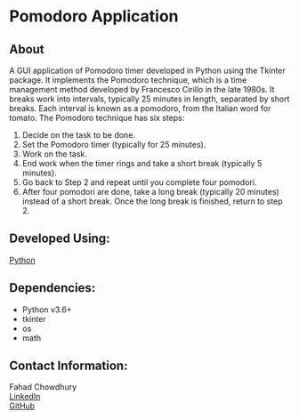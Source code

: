 # **Pomodoro Application**

## About
A GUI application of Pomodoro timer developed in Python using the Tkinter package. It implements the Pomodoro technique, which is a time management method developed by Francesco Cirillo in the late 1980s. It breaks work into intervals, typically 25 minutes in length, separated by short breaks. Each interval is known as a pomodoro, from the Italian word for tomato.
The Pomodoro technique has six steps:
1. Decide on the task to be done.
2. Set the Pomodoro timer (typically for 25 minutes).
3. Work on the task.
4. End work when the timer rings and take a short break (typically 5 minutes).
5. Go back to Step 2 and repeat until you complete four pomodori.
6. After four pomodori are done, take a long break (typically 20 minutes) instead of a short break. Once the long break is finished, return to step 2.

## Developed Using:
[Python](https://www.python.org/)

## Dependencies:
- Python v3.6+
- tkinter
- os
- math

## Contact Information:
Fahad Chowdhury\
[LinkedIn](https://www.linkedin.com/in/fahad-chowdhury-fi)\
[GitHub](https://github.com/Fahad-Chowdhury)
